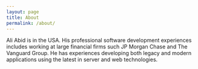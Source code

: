```yaml
---
layout: page
title: About
permalink: /about/
---
```


Ali Abid is in the USA.  His professional software development experiences includes working at large financial firms such JP Morgan Chase and The Vanguard Group.  He has experiences developing both legacy and modern applications using the latest in server and web technologies.  

 
